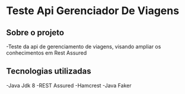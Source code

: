 # Teste Api Gerenciador De Viagens
## Sobre o projeto
-Teste da api de gerenciamento de viagens, visando ampliar os conhecimentos em Rest Assured

## Tecnologias utilizadas
-Java Jdk 8
-REST Assured
-Hamcrest
-Java Faker



